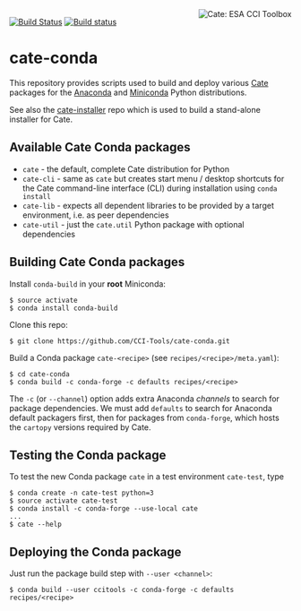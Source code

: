 <img alt="Cate: ESA CCI Toolbox" align="right" src="https://raw.githubusercontent.com/CCI-Tools/cate-core/master/doc/source/_static/logo/cci-toolbox-logo-latex.jpg" />

[![Build Status](https://travis-ci.org/CCI-Tools/cate-conda.svg?branch=master)](https://travis-ci.org/CCI-Tools/cate-conda)
[![Build status](https://ci.appveyor.com/api/projects/status/to0dhvj3vqg08lwg/branch/master?svg=true)](https://ci.appveyor.com/project/forman/cate-conda/branch/master)

# cate-conda

This repository provides scripts used to build and deploy various 
[Cate](https://github.com/CCI-Tools/cate-core) packages 
for the [Anaconda](https://www.continuum.io/) and
[Miniconda](https://conda.io/miniconda.html) Python distributions.
 
See also the [cate-installer](https://github.com/CCI-Tools/cate-installer) repo 
which is used to build a stand-alone installer for Cate.

## Available Cate Conda packages

* `cate` - the default, complete Cate distribution for Python
* `cate-cli` - same as `cate` but creates start menu / desktop shortcuts for the Cate command-line interface (CLI) 
   during installation using `conda install`
* `cate-lib` - expects all dependent libraries to be provided by a target environment, i.e. as peer dependencies
* `cate-util` - just the `cate.util` Python package with optional dependencies
 
## Building Cate Conda packages

Install `conda-build` in your **root** Miniconda:

    $ source activate
    $ conda install conda-build
    
Clone this repo:
    
    $ git clone https://github.com/CCI-Tools/cate-conda.git
    
Build a Conda package `cate-<recipe>` (see `recipes/<recipe>/meta.yaml`):
    
    $ cd cate-conda
    $ conda build -c conda-forge -c defaults recipes/<recipe>
     
The `-c` (or `--channel`) option adds extra Anaconda *channels* to search for package 
dependencies. We must add `defaults` to search for Anaconda default packagers first, then
for packages from `conda-forge`, which hosts the `cartopy` versions required by Cate.

## Testing the Conda package

To test the new Conda package `cate` in a test environment `cate-test`, type
     
    $ conda create -n cate-test python=3
    $ source activate cate-test
    $ conda install -c conda-forge --use-local cate
    ...
    $ cate --help

## Deploying the Conda package

Just run the package build step with `--user <channel>`:

    $ conda build --user ccitools -c conda-forge -c defaults recipes/<recipe>
